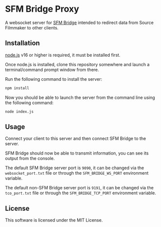 # SFM Bridge Proxy
A websocket server for [SFM Bridge](https://github.com/TeamPopplio/sfm-bridge) intended to redirect data from Source Filmmaker to other clients.

## Installation
[node.js](https://nodejs.org/) v16 or higher is required, it must be installed first.

Once node.js is installed, clone this repository somewhere and launch a terminal/command prompt window from there.

Run the following command to install the server:
```bash
npm install
```
Now you should be able to launch the server from the command line using the following command:
```bash
node index.js
```

## Usage
Connect your client to this server and then connect SFM Bridge to the server.

SFM Bridge should now be able to transmit information, you can see its output from the console.

The default SFM Bridge server port is ``9090``, it can be changed via the ``websocket_port.txt`` file or through the ``SFM_BRIDGE_WS_PORT`` environment variable.

The default non-SFM Bridge server port is ``9191``, it can be changed via the ``tco_port.txt`` file or through the ``SFM_BRIDGE_TCP_PORT`` environment variable.

## License
This software is licensed under the MIT License.
